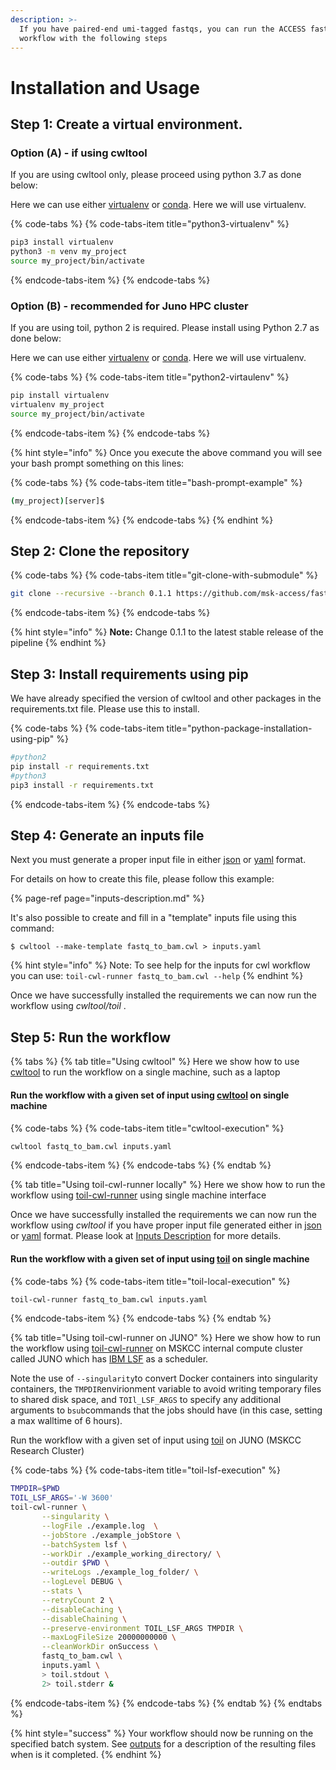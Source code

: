 ```yaml
---
description: >-
  If you have paired-end umi-tagged fastqs, you can run the ACCESS fastq to bam
  workflow with the following steps
---
```


# Installation and Usage

## Step 1: Create a virtual environment.

### Option \(A\) - if using cwltool

If you are using cwltool only, please proceed using python 3.7 as done below:

Here we can use either [virtualenv](https://virtualenv.pypa.io/) or [conda](https://docs.conda.io/en/latest/). Here we will use virtualenv.

{% code-tabs %}
{% code-tabs-item title="python3-virtualenv" %}
```bash
pip3 install virtualenv
python3 -m venv my_project
source my_project/bin/activate
```
{% endcode-tabs-item %}
{% endcode-tabs %}

### Option \(B\) - recommended for Juno HPC cluster

If you are using toil, python 2 is required. Please install using Python 2.7 as done below:

Here we can use either [virtualenv](https://virtualenv.pypa.io/) or [conda](https://docs.conda.io/en/latest/). Here we will use virtualenv.

{% code-tabs %}
{% code-tabs-item title="python2-virtaulenv" %}
```bash
pip install virtualenv
virtualenv my_project
source my_project/bin/activate
```
{% endcode-tabs-item %}
{% endcode-tabs %}

{% hint style="info" %}
Once you execute the above command you will see your bash prompt something on this lines: 

{% code-tabs %}
{% code-tabs-item title="bash-prompt-example" %}
```bash
(my_project)[server]$ 
```
{% endcode-tabs-item %}
{% endcode-tabs %}
{% endhint %}



## Step 2: Clone the repository

{% code-tabs %}
{% code-tabs-item title="git-clone-with-submodule" %}
```bash
git clone --recursive --branch 0.1.1 https://github.com/msk-access/fastq_to_bam.git
```
{% endcode-tabs-item %}
{% endcode-tabs %}

{% hint style="info" %}
**Note:** Change 0.1.1 to the latest stable release of the pipeline
{% endhint %}

## Step 3: Install requirements using pip

We have already specified the version of cwltool and other packages in the requirements.txt file. Please use this to install.

{% code-tabs %}
{% code-tabs-item title="python-package-installation-using-pip" %}
```bash
#python2
pip install -r requirements.txt
#python3
pip3 install -r requirements.txt
```
{% endcode-tabs-item %}
{% endcode-tabs %}

## Step 4: Generate an inputs file

Next you must generate a proper input file in either [json](https://www.json.org/) or [yaml](https://yaml.org/) format.

For details on how to create this file, please follow this example:

{% page-ref page="inputs-description.md" %}

It's also possible to create and fill in a "template" inputs file using this command:

```text
$ cwltool --make-template fastq_to_bam.cwl > inputs.yaml
```

{% hint style="info" %}
Note: To see help for the inputs for cwl workflow you can use: `toil-cwl-runner fastq_to_bam.cwl --help`
{% endhint %}

Once we have successfully installed the requirements we can now run the workflow using _cwltool/toil_ .

## Step 5: Run the workflow

{% tabs %}
{% tab title="Using cwltool" %}
Here we show how to use [cwltool](https://github.com/common-workflow-language/cwltool) to run the workflow on a single machine, such as a laptop

#### Run the workflow with a given set of input using [cwltool](https://github.com/common-workflow-language/cwltool) on single machine

{% code-tabs %}
{% code-tabs-item title="cwltool-execution" %}
```bash
cwltool fastq_to_bam.cwl inputs.yaml
```
{% endcode-tabs-item %}
{% endcode-tabs %}
{% endtab %}

{% tab title="Using toil-cwl-runner locally" %}
Here we show how to run the workflow using [toil-cwl-runner](https://toil.readthedocs.io/en/latest/running/introduction.html) using single machine interface

Once we have successfully installed the requirements we can now run the workflow using _cwltool_ if you have proper input file generated either in [json](https://www.json.org/) or [yaml](https://yaml.org/) format. Please look at [Inputs Description](inputs-description.md) for more details.

#### Run the workflow with a given set of input using [toil](https://toil.readthedocs.io/en/latest/running/introduction.html) on single machine

{% code-tabs %}
{% code-tabs-item title="toil-local-execution" %}
```bash
toil-cwl-runner fastq_to_bam.cwl inputs.yaml
```
{% endcode-tabs-item %}
{% endcode-tabs %}
{% endtab %}

{% tab title="Using toil-cwl-runner on JUNO" %}
Here we show how to run the workflow using [toil-cwl-runner](https://toil.readthedocs.io/en/latest/running/introduction.html) on MSKCC internal compute cluster called JUNO which has [IBM LSF](https://www.ibm.com/support/knowledgecenter/en/SSETD4/product_welcome_platform_lsf.html) as a scheduler. 

Note the use of `--singularity`to convert Docker containers into singularity containers, the `TMPDIR`envirionment variable to avoid writing temporary files to shared disk space, and `TOIl_LSF_ARGS` to specify any additional arguments to `bsub`commands that the jobs should have \(in this case, setting a max walltime of 6 hours\).

Run the workflow with a given set of input using [toil](https://toil.readthedocs.io/en/latest/running/introduction.html) on JUNO \(MSKCC Research Cluster\)

{% code-tabs %}
{% code-tabs-item title="toil-lsf-execution" %}
```bash
TMPDIR=$PWD
TOIL_LSF_ARGS='-W 3600'
toil-cwl-runner \
       --singularity \
       --logFile ./example.log  \
       --jobStore ./example_jobStore \
       --batchSystem lsf \
       --workDir ./example_working_directory/ \
       --outdir $PWD \
       --writeLogs ./example_log_folder/ \
       --logLevel DEBUG \
       --stats \
       --retryCount 2 \
       --disableCaching \
       --disableChaining \
       --preserve-environment TOIL_LSF_ARGS TMPDIR \
       --maxLogFileSize 20000000000 \
       --cleanWorkDir onSuccess \
       fastq_to_bam.cwl \
       inputs.yaml \
       > toil.stdout \
       2> toil.stderr &
```
{% endcode-tabs-item %}
{% endcode-tabs %}
{% endtab %}
{% endtabs %}

{% hint style="success" %}
Your workflow should now be running on the specified batch system. See [outputs](outputs-description.md) for a description of the resulting files when is it completed.
{% endhint %}

